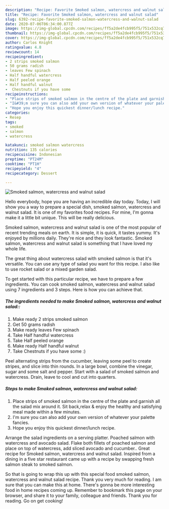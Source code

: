 ```yaml
---
description: "Recipe: Favorite Smoked salmon, watercress and walnut salad"
title: "Recipe: Favorite Smoked salmon, watercress and walnut salad"
slug: 6392-recipe-favorite-smoked-salmon-watercress-and-walnut-salad
date: 2020-07-06T06:34:00.877Z
image: https://img-global.cpcdn.com/recipes/ff5a2de4fcb995f5/751x532cq70/smoked-salmon-watercress-and-walnut-salad-recipe-main-photo.jpg
thumbnail: https://img-global.cpcdn.com/recipes/ff5a2de4fcb995f5/751x532cq70/smoked-salmon-watercress-and-walnut-salad-recipe-main-photo.jpg
cover: https://img-global.cpcdn.com/recipes/ff5a2de4fcb995f5/751x532cq70/smoked-salmon-watercress-and-walnut-salad-recipe-main-photo.jpg
author: Carlos Knight
ratingvalue: 4.8
reviewcount: 14
recipeingredient:
- 2 strips smoked salmon
- 50 grams radish
- leaves Few spinach
- Half handful watercress
- Half peeled orange
- Half handful walnut
-  Chestnuts if you have some 
recipeinstructions:
- "Place strips of smoked salmon in the centre of the plate and garnish all the salad mix around it. Sit back,relax &amp; enjoy the healthy and satisfying meal made within a few minutes."
- "I&#39;m sure you can also add your own version of whatever your palette fancies."
- "Hope you enjoy this quickest dinner/lunch recipe."
categories:
- Resep
tags:
- smoked
- salmon
- watercress

katakunci: smoked salmon watercress
nutrition: 135 calories
recipecuisine: Indonesian
preptime: "PT24M"
cooktime: "PT1H"
recipeyield: "4"
recipecategory: Dessert

---
```



![Smoked salmon, watercress and walnut salad](https://img-global.cpcdn.com/recipes/ff5a2de4fcb995f5/751x532cq70/smoked-salmon-watercress-and-walnut-salad-recipe-main-photo.jpg)

Hello everybody, hope you are having an incredible day today. Today, I will show you a way to prepare a special dish, smoked salmon, watercress and walnut salad. It is one of my favorites food recipes. For mine, I'm gonna make it a little bit unique. This will be really delicious.

Smoked salmon, watercress and walnut salad is one of the most popular of recent trending meals on earth. It is simple, it is quick, it tastes yummy. It's enjoyed by millions daily. They're nice and they look fantastic. Smoked salmon, watercress and walnut salad is something that I have loved my whole life.

The great thing about watercress salad with smoked salmon is that it&#39;s versatile. You can use any type of salad you want for this recipe. I also like to use rocket salad or a mixed garden salad.


To get started with this particular recipe, we have to prepare a few ingredients. You can cook smoked salmon, watercress and walnut salad using 7 ingredients and 3 steps. Here is how you can achieve that.

##### The ingredients needed to make Smoked salmon, watercress and walnut salad::

1. Make ready 2 strips smoked salmon
1. Get 50 grams radish
1. Make ready leaves Few spinach
1. Take Half handful watercress
1. Take Half peeled orange
1. Make ready Half handful walnut
1. Take  Chestnuts if you have some :)


Peel alternating strips from the cucumber, leaving some peel to create stripes, and slice into thin rounds. In a large bowl, combine the vinegar, sugar and some salt and pepper. Start with a salad of smoked salmon and watercress. Drain, leave to cool and cut into quarters. 

##### Steps to make Smoked salmon, watercress and walnut salad:

1. Place strips of smoked salmon in the centre of the plate and garnish all the salad mix around it. Sit back,relax &amp; enjoy the healthy and satisfying meal made within a few minutes.
1. I&#39;m sure you can also add your own version of whatever your palette fancies.
1. Hope you enjoy this quickest dinner/lunch recipe.


Arrange the salad ingredients on a serving platter. Poached salmon with watercress and avocado salad. Flake both fillets of poached salmon and place on top of watercress, add sliced avocado and cucumber.. Great recipe for Smoked salmon, watercress and walnut salad. Inspired from a dining in a five star restaurant came up with a recipe by swapping fresh salmon steak to smoked salmon. 

So that is going to wrap this up with this special food smoked salmon, watercress and walnut salad recipe. Thank you very much for reading. I am sure that you can make this at home. There's gonna be more interesting food in home recipes coming up. Remember to bookmark this page on your browser, and share it to your family, colleague and friends. Thank you for reading. Go on get cooking!

